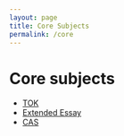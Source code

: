 ```yaml
---
layout: page
title: Core Subjects
permalink: /core
---
```


# Core subjects
- [TOK](/core/tok)
- [Extended Essay](/core/ee)
- [CAS](/core/cas)